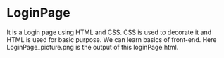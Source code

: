 # LoginPage
It is a Login page using HTML and CSS. CSS is used to decorate it and HTML is used for basic purpose.
We can learn basics of front-end.
Here LoginPage_picture.png is the output of this loginPage.html.
